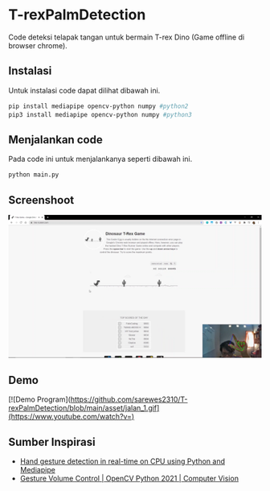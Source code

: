 # T-rexPalmDetection
Code deteksi telapak tangan untuk bermain T-rex Dino (Game offline di browser chrome).

## Instalasi
Untuk instalasi code dapat dilihat dibawah ini.
```sh
pip install mediapipe opencv-python numpy #python2
pip3 install mediapipe opencv-python numpy #python3
```

## Menjalankan code
Pada code ini untuk menjalankanya seperti dibawah ini.
```sh
python main.py
```

## Screenshoot
![ScreenShoot 1](https://github.com/sarewes2310/T-rexPalmDetection/blob/main/asset/jalan_1.PNG)
## Demo
[![Demo Program](https://github.com/sarewes2310/T-rexPalmDetection/blob/main/asset/jalan_1.gif](https://www.youtube.com/watch?v=)

## Sumber Inspirasi
- [Hand gesture detection in real-time on CPU using Python and Mediapipe]
- [Gesture Volume Control | OpenCV Python 2021 | Computer Vision]

[Hand gesture detection in real-time on CPU using Python and Mediapipe]: <https://www.youtube.com/watch?v=jV4wijjvD-Y>
[Gesture Volume Control | OpenCV Python 2021 | Computer Vision]: <https://www.youtube.com/watch?v=9iEPzbG-xLE&t=50s>
